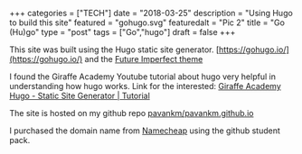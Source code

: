 +++
categories = ["TECH"]
date = "2018-03-25"
description = "Using Hugo to build this site"
featured = "gohugo.svg"
featuredalt = "Pic 2"
title = "Go (Hu)go"
type = "post"
tags = ["Go","hugo"]
draft = false
+++

This site was built using the Hugo static site generator. [https://gohugo.io/](https://gohugo.io/) and the [Future Imperfect theme](https://themes.gohugo.io/theme/future-imperfect/)

I found the Giraffe Academy Youtube tutorial about hugo very helpful in understanding how hugo works.
Link for the interested: [Giraffe Academy Hugo - Static Site Generator | Tutorial](https://www.youtube.com/watch?v=qtIqKaDlqXo&list=PLLAZ4kZ9dFpOnyRlyS-liKL5ReHDcj4G3)

The site is hosted on my github repo [pavankm/pavankm.github.io](https://github.com/pavankm/pavankm.github.io)

I purchased the domain name from [Namecheap](https://www.namecheap.com) using the github student pack.